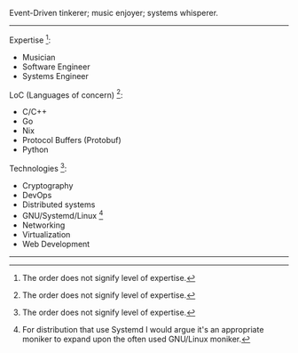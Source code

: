 Event-Driven tinkerer; music enjoyer; systems whisperer.  

---

Expertise [^1]:
* Musician
* Software Engineer
* Systems Engineer

LoC (Languages of concern) [^1]:
* C/C++
* Go
* Nix
* Protocol Buffers (Protobuf)
* Python
  
Technologies [^1]:
* Cryptography
* DevOps
* Distributed systems
* GNU/Systemd/Linux [^2]
* Networking
* Virtualization
* Web Development

---

[^1]: The order does not signify level of expertise.
[^2]: For distribution that use Systemd I would argue it's an appropriate moniker to expand upon the often used GNU/Linux moniker.
